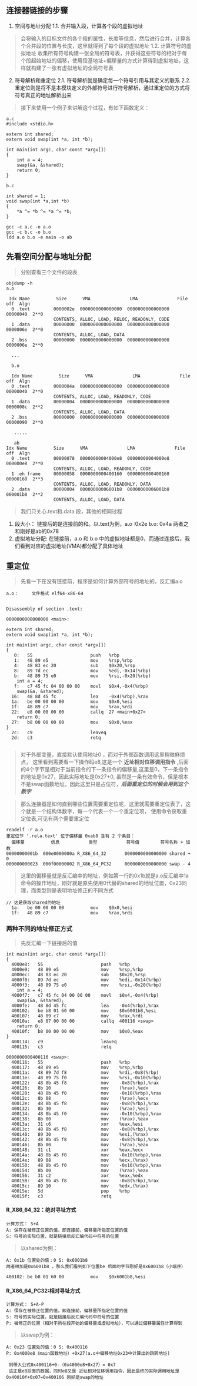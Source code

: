 ## 连接器链接的步骤
1. 空间与地址分配
1.1. 合并输入段，计算各个段的虚拟地址
> 会将输入的目标文件的各个段的属性，长度等信息，然后进行合并，计算各个合并段的位置与长度，这里就得到了每个段的虚拟地址
1.2. 计算符号的虚拟地址 
收集所有符号构建一张全局的符号表，并获得这些符号的相对于每个段起始地址的偏移，使用段基地址+偏移量的方式计算得到虚拟地址，这样就构建了一张有虚拟地址的全局符号表
2. 符号解析和重定位
2.1. 符号解析就是确定每一个符号引用与其定义的联系
2.2. 重定位则是将不是本模块定义的外部符号进行符号解析，通过重定位的方式将符号真正的地址解析出来
> 接下来使用一个例子来讲解这个过程，有如下函数定义：
```
a.c
#include <stdio.h>

extern int shared;
extern void swap(int *a, int *b);

int main(int argc, char const *argv[])
{
    int a = 4;
    swap(&a, &shared);
    return 0;
}

b.c

int shared = 1;
void swap(int *a,int *b)
{
    *a ^= *b ^= *a ^= *b;
}

gcc -c a.c -o a.o
gcc -c b.c -o b.o
ldd a.o b.o -e main -o ab

```
## 先看空间分配与地址分配
> 分别查看三个文件的段表
```
objdump -h 
a.o

 Idx Name          Size      VMA               LMA               File off  Algn
  0 .text         0000002e  0000000000000000  0000000000000000  00000040  2**0
                  CONTENTS, ALLOC, LOAD, RELOC, READONLY, CODE
  1 .data         00000000  0000000000000000  0000000000000000  0000006e  2**0
                  CONTENTS, ALLOC, LOAD, DATA
  2 .bss          00000000  0000000000000000  0000000000000000  0000006e  2**0

  ...

  b.o

  Idx Name          Size      VMA               LMA               File off  Algn
  0 .text         0000004a  0000000000000000  0000000000000000  00000040  2**0
                  CONTENTS, ALLOC, LOAD, READONLY, CODE
  1 .data         00000004  0000000000000000  0000000000000000  0000008c  2**2
                  CONTENTS, ALLOC, LOAD, DATA
  2 .bss          00000000  0000000000000000  0000000000000000  00000090  2**0

   .....

   ab
Idx Name          Size      VMA               LMA               File off  Algn
  0 .text         00000078  00000000004000e8  00000000004000e8  000000e8  2**0
                  CONTENTS, ALLOC, LOAD, READONLY, CODE
  1 .eh_frame     00000058  0000000000400160  0000000000400160  00000160  2**3
                  CONTENTS, ALLOC, LOAD, READONLY, DATA
  2 .data         00000004  00000000006001b8  00000000006001b8  000001b8  2**2
                  CONTENTS, ALLOC, LOAD, DATA

```
> 我们只关心.text和.data 段，其他的相同过程
1. 段大小： 链接后的是连接前的和。以.text为例，a.o :0x2e b.o: 0x4a 两者之和刚好是ab的0x78
2. 虚拟地址分配: 在链接前，a.o 和 b.o 中的虚拟地址都是0，而通过连接后，我们看到对应的虚拟地址(VMA)都分配了具体地址

## 重定位
> 先看一下在没有链接前，程序是如何计算外部符号的地址的，反汇编a.o
```
a.o：     文件格式 elf64-x86-64


Disassembly of section .text:

0000000000000000 <main>:

extern int shared;
extern void swap(int *a, int *b);

int main(int argc, char const *argv[])
{
   0:	55                   	push   %rbp
   1:	48 89 e5             	mov    %rsp,%rbp
   4:	48 83 ec 20          	sub    $0x20,%rsp
   8:	89 7d ec             	mov    %edi,-0x14(%rbp)
   b:	48 89 75 e0          	mov    %rsi,-0x20(%rbp)
    int a = 4;
   f:	c7 45 fc 04 00 00 00 	movl   $0x4,-0x4(%rbp)
    swap(&a, &shared);
  16:	48 8d 45 fc          	lea    -0x4(%rbp),%rax
  1a:	be 00 00 00 00       	mov    $0x0,%esi
  1f:	48 89 c7             	mov    %rax,%rdi
  22:	e8 00 00 00 00       	callq  27 <main+0x27>
    return 0;
  27:	b8 00 00 00 00       	mov    $0x0,%eax
}
  2c:	c9                   	leaveq 
  2d:	c3                   	retq   
 

```
> 对于外部变量，直接默认使用地址0 ，而对于外部函数调用这里稍微麻烦点，
这里看到需要看一下操作码e8,这是一个 **近址相对位移调用指令** ,后面的4个字节是相对于当前指令的下一条指令的偏移量,这里是0，下一条指令的地址是0x27，因此实际地址是0x27+0, 虽然是一条有效命令，但是根本不是swap函数地址，因此这里只是占位符，***后面重定位的时候会用到这个数字***

> 那么连接器是如何直到哪些位置需要重定位呢，这里就需要重定位表了，这个就是一个结构体数字，每一个代表一个一个重定位项，
使用命令获取重定位表,可见有两个需要重定位
```
readelf -r a.o
重定位节 '.rela.text' 位于偏移量 0xab8 含有 2 个条目：
  偏移量          信息           类型           符号值        符号名称 + 加数
00000000001b  000e0000000a R_X86_64_32       0000000000000000 shared + 0
000000000023  000f00000002 R_X86_64_PC32     0000000000000000 swap - 4

```
> 这里的偏移量就是反汇编中的地址，例如第一行的0x1b就是a.o反汇编中1a命令的操作地址，刚好就是原先使用0代替的shared的地址位置，0x23同理，而类型则是表明地址修正的不同方式
```
// 这是获取shared的地址
  1a:	be 00 00 00 00       	mov    $0x0,%esi 
  1f:	48 89 c7             	mov    %rax,%rdi
```
### 两种不同的地址修正方式
> 先反汇编一下链接后的值
```
int main(int argc, char const *argv[])
{
  4000e8:	55                   	push   %rbp
  4000e9:	48 89 e5             	mov    %rsp,%rbp
  4000ec:	48 83 ec 20          	sub    $0x20,%rsp
  4000f0:	89 7d ec             	mov    %edi,-0x14(%rbp)
  4000f3:	48 89 75 e0          	mov    %rsi,-0x20(%rbp)
    int a = 4;
  4000f7:	c7 45 fc 04 00 00 00 	movl   $0x4,-0x4(%rbp)
    swap(&a, &shared);
  4000fe:	48 8d 45 fc          	lea    -0x4(%rbp),%rax
  400102:	be b8 01 60 00       	mov    $0x6001b8,%esi
  400107:	48 89 c7             	mov    %rax,%rdi
  40010a:	e8 07 00 00 00       	callq  400116 <swap>
    return 0;
  40010f:	b8 00 00 00 00       	mov    $0x0,%eax
}
  400114:	c9                   	leaveq 
  400115:	c3                   	retq   

0000000000400116 <swap>:
  400116:	55                   	push   %rbp
  400117:	48 89 e5             	mov    %rsp,%rbp
  40011a:	48 89 7d f8          	mov    %rdi,-0x8(%rbp)
  40011e:	48 89 75 f0          	mov    %rsi,-0x10(%rbp)
  400122:	48 8b 45 f8          	mov    -0x8(%rbp),%rax
  400126:	8b 10                	mov    (%rax),%edx
  400128:	48 8b 45 f0          	mov    -0x10(%rbp),%rax
  40012c:	8b 08                	mov    (%rax),%ecx
  40012e:	48 8b 45 f8          	mov    -0x8(%rbp),%rax
  400132:	8b 30                	mov    (%rax),%esi
  400134:	48 8b 45 f0          	mov    -0x10(%rbp),%rax
  400138:	8b 00                	mov    (%rax),%eax
  40013a:	31 c6                	xor    %eax,%esi
  40013c:	48 8b 45 f8          	mov    -0x8(%rbp),%rax
  400140:	89 30                	mov    %esi,(%rax)
  400142:	48 8b 45 f8          	mov    -0x8(%rbp),%rax
  400146:	8b 00                	mov    (%rax),%eax
  400148:	31 c1                	xor    %eax,%ecx
  40014a:	48 8b 45 f0          	mov    -0x10(%rbp),%rax
  40014e:	89 08                	mov    %ecx,(%rax)
  400150:	48 8b 45 f0          	mov    -0x10(%rbp),%rax
  400154:	8b 00                	mov    (%rax),%eax
  400156:	31 c2                	xor    %eax,%edx
  400158:	48 8b 45 f8          	mov    -0x8(%rbp),%rax
  40015c:	89 10                	mov    %edx,(%rax)
  40015e:	5d                   	pop    %rbp
  40015f:	c3                   	retq   

```
#### R_X86_64_32：绝对寻址方式
```
计算方式： S+A
A: 保存在被修正位置的值，即连接前，偏移量所指定位置的值
S: 符号的实际位置，就是链接后反汇编代码中符号的位置
```
> 以shared为例：
```
A: 0x1b 位置处的值：0 S: 0x6001b8 
两者相加是0x6001b8 ，那么我们看到如下位置be 后面的字节刚好是0x6001b8（小端序）

400102:	be b8 01 60 00       	mov    $0x6001b8,%esi

```
#### R_X86_64_PC32:相对寻址方式
```
计算方式： S+A-P
A: 保存在被修正位置的值，即连接前，偏移量所指定位置的值
S: 符号的实际位置，就是链接后反汇编代码中符号的位置
P: 被修正的位置（相对于所在段开始的偏移量或虚拟地址），可以通过偏移量属性计算得到
```
> 以swap为例：

```
A: 0x23 位置处的值：0 S: 0x400116 
P: 0x4000e8（main函数地址）+0x27(a.o中偏移地址0x23中计算出的跳转地址)

 则带入公式0x400116+0-（0x4000e8+0x27）= 0x7
 这正是e8后面的数据，同时e8又是 近址相对位移调用指令，因此最终的实际调用地址是0x40010f+0x07=0x400106 刚好是swap的地址
 ```